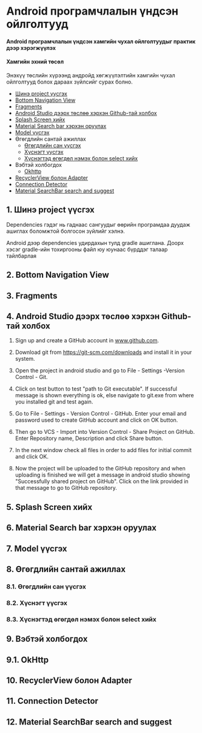 
        
# Android програмчлалын үндсэн ойлголтууд

#### Android програмчлалын үндсэн хамгийн чухал ойлголтуудыг практик дээр хэрэгжүүлэх

#### Хамгийн эхний төсөл

Энэхүү төслийн хүрээнд андройд хөгжүүлэлтийн хамгийн чухал ойлголтууд болох дараах зүйлсийг сурах болно.

* [Шинэ project үүсгэх](#1-шинэ-project-үүсгэх)
* [Bottom Navigation View](#2-bottom-navigation-view)
* [Fragments](#3-fragments)
* [Android Studio дээрх төслөө хэрхэн Github-тай холбох](#4-android-studio-дээрх-төслөө-хэрхэн-github-тай-холбох)
* [Splash Screen хийх](#5-splash-screen-хийх)
* [Material Search bar хэрхэн оруулах](#6-material-search-bar-хэрхэн-оруулах)
* [Model үүсгэх](#7-model-үүсгэх)
* Өгөгдлийн сантай ажиллах
  * [Өгөгдлийн сан үүсгэх](#81-өгөгдлийн-сан-үүсгэх)
  * [Хүснэгт үүсгэх](#82-хүснэгт-үүсгэх)
  * [Хүснэгтэд өгөгдөл нэмэх болон select хийх](#83-хүснэгтэд-өгөгдөл-нэмэх-болон-select-хийх)
* Вэбтэй холбогдох
  * [Okhttp](#91-ohkttp)
* [RecyclerView болон Adapter](#10-recyclerView-болон-adapter)
* [Connection Detector](#11-connectoin-detector)
* [Material SearchBar search and suggest](#12-material-searchbar-search-and-suggest)

## 1. Шинэ project үүсгэх

Dependencies гэдэг нь гаднаас сангуудыг өөрийн програмдаа дуудаж ашиглах боломжтой болгосон зүйлийг хэлнэ.

Android дээр dependencies удирдахын тулд gradle ашиглана. Доорх хэсэг gradle-ийн тохиргооны файл юу юунаас бүрддэг талаар тайлбарлая

## 2. Bottom Navigation View

## 3. Fragments

## 4. Android Studio дээрх төслөө хэрхэн Github-тай холбох

1. Sign up and create a GitHub account in www.github.com.

2. Download git from https://git-scm.com/downloads and install it in your system.

3. Open the project in android studio and go to File - Settings -Version Control - Git.

4. Click on test button to test "path to Git executable". 
   If successful message is shown everything is ok, else navigate to git.exe from where you installed git and test again.
   
5. Go to File - Settings - Version Control - GitHub. 
   Enter your email and password used to create GitHub account and click on OK button.
   
6. Then go to VCS - Import into Version Control - Share Project on GitHub. 
   Enter Repository name, Description and click Share button.
   
7. In the next window check all files in order to add files for initial commit and click OK.

8. Now the project will be uploaded to the GitHub repository and when uploading is finished 
   we will get a message in android studio showing "Successfully shared project on GitHub". 
   Click on the link provided in that message to go to GitHub repository.

## 5. Splash Screen хийх

## 6. Material Search bar хэрхэн оруулах

## 7. Model үүсгэх

## 8. Өгөгдлийн сантай ажиллах

### 8.1. Өгөгдлийн сан үүсгэх

### 8.2. Хүснэгт үүсгэх

### 8.3. Хүснэгтэд өгөгдөл нэмэх болон select хийх

## 9. Вэбтэй холбогдох

## 9.1. OkHttp

## 10. RecyclerView болон Adapter

## 11. Connection Detector

## 12. Material SearchBar search and suggest

